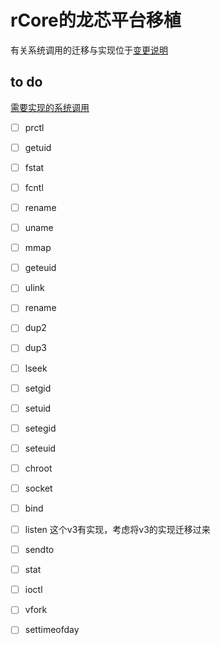 # rCore的龙芯平台移植

有关系统调用的迁移与实现位于[变更说明](/变更说明)

## to do
[需要实现的系统调用](https://github.com/YusanXY/OScomp/blob/dev_yhw/syscalls_list.md#%E7%B3%BB%E7%BB%9F%E8%B0%83%E7%94%A8-in-busybox)
- [ ] prctl
- [ ] getuid
- [ ] fstat
- [ ] fcntl
- [ ] rename
- [ ] uname
- [ ] mmap
- [ ] geteuid
- [ ] ulink
- [ ] rename
- [ ] dup2
- [ ] dup3
- [ ] lseek
- [ ] setgid
- [ ] setuid
- [ ] setegid
- [ ] seteuid
- [ ] chroot
- [ ] socket
- [ ] bind
- [ ] listen  这个v3有实现，考虑将v3的实现迁移过来
- [ ] sendto
- [ ] stat
- [ ] ioctl
- [ ] vfork
- [ ] settimeofday






